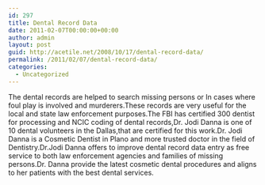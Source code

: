 ```yaml
---
id: 297
title: Dental Record Data
date: 2011-02-07T00:00:00+00:00
author: admin
layout: post
guid: http://acetile.net/2008/10/17/dental-record-data/
permalink: /2011/02/07/dental-record-data/
categories:
  - Uncategorized
---
```

The dental records are helped to search missing persons or In cases where foul play is involved and murderers.These records are very useful for the local and state law enforcement purposes.The FBI has certified 300 dentist for processing and NCIC coding of dental records,Dr. Jodi Danna is one of 10 dental volunteers in the Dallas,that are certified for this work.Dr. Jodi Danna is a Cosmetic Dentist in Plano and more trusted doctor in the field of Dentistry.Dr.Jodi Danna offers to improve dental record data entry as free service to both law enforcement agencies and families of missing persons.Dr. Danna provide the latest cosmetic dental procedures and aligns to her patients with the best dental services.